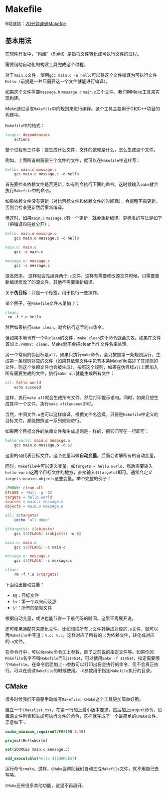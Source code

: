 # Makefile

B站链接：[20分钟速通Makefile](https://www.bilibili.com/video/BV1tyWWeeEpp/?spm_id_from=333.337.search-card.all.click&vd_source=e99e5d6d2e9c53c73a6b5ebf92bfc6e4)

## 基本用法

在软件开发中，“构建”（Build）是指将文件转化成可执行文件的过程。

需要借助自动化的构建工具完成这个过程。

对于`main.c`文件，使用`gcc main.c -o hello`可以将这个文件编译为可执行文件`Hello`（前提是一共只需要这一个文件就能进行编译）。

如果这个文件需要`message.h` `message.c` `main.c`三个文件，我们用Make工具来实现构建。

Make通过读取`Makefile`中的规则来进行编译。这个工具主要用于C和C++项目的构建中。

`Makefile`中的格式：

```Makefile
targer: dependencies
    actions
```

整个过程有三件事：要生成什么文件，文件的依赖是什么，怎么生成这个文件。

例如，上面所说的需要三个文件的文件，就可以在`Makefile`中这样写：

```Makefile
hello: main.c message.c
    gcc main.c message.c -o hello
```

首先要检查依赖文件是否更新，如有则会执行下面的命令。这时候输入`make`就会执行`Makefile`中的命令。

如果依赖文件没有更新（对比目标文件和依赖文件的时间戳），会提醒不需更新，否则会检查更新然后重新编译。

但这时，如果`main.c` `message.c`有一个更新，就会重新编译。更标准的写法是如下（把编译和链接分开）：

```Makefile
hello: main.o message.o
    gcc main.o message.o -o hello

main.o: main.c
    gcc -c main.c

message.o: message.c
    gcc -c message.c
```

提高效率。
这样就会先编译两个`.c`文件。这样有需要修改源文件时候，只需要重新编译修改了的源文件，其他不需要重新编译。

关于**伪目标**：只是一个标签，用于执行一些操作。

举个例子，在`Makefile`文件末尾加上：

```Makefile
clean:
 rm -f *.o hello
```

然后如果执行`make clean`，就会执行这里的`rm`命令。

但如果本地也有一个叫`clean`的文件，`make clean`这个命令就会失效。如果在文件首加上`.PHONY: clean`，Make就不会把clean当作文件名来处理。

另一个常用的伪目标是`all`。如果只执行`make`命令，会只按照第一条规则运行，生成第一条规则对应的文件（如果其依赖文件中包有本条Makefile描述了其规则的文件，则这个依赖文件也会被生成）。按照这个规则，如果在伪目标`all`上面加入所有需要生成的文件，执行`make all`就能生成所有文件：

```Makefile
all: hello world
    echo succeed
```

这样，执行`make all`就会生成所有文件，然后打印提示语句。同时，如果只想生成其中一个文件，执行`make <filename>`即可。

当然，中间文件`.o`也可以这样编译，根据文件名选择。只要是`Makefile`中定义的目标文件，都能按照这一系列规则进行。

如果两个目标文件的依赖文件和生成规则是一样的，把它们写在一行即可：

```Makefile
hello world: main.o meaasge.o
    gcc main.o message.o -o $@
```

这里的`$@`代表目标文件。这个变量叫做**自动变量**。后面会讲解所有的自动变量。

同时，`Makefile`中可以定义变量。如`targets = hello world`，然后需要输入`hello world`这两个目标文件的地方，直接输入`$(targets)`即可。通常会定义`targets`  `sources` `objects`这些变量。举个完整的例子：

```Makefile
.PHONY: clean all
CFLAGS = -Wall -g -O2
targets = hello world
sources = main.c message.c
objects = main.o message.o

all: $(targets)
    @echo "all done"

$(targets): $(objects)
    gcc $(CFLAGS) $(objects) -o $@

main.o: main.c
    gcc $(CFLAGS) -c main.c

message.o: message.c
    gcc $(CFLAGS) -c message.c

clean:
    rm -f *.o $(targets)
```

下面给出自动变量：

- `$@`：目标文件
- `$<`：第一个以来问及那
- `$^`：所有的依赖文件

根据自动变量，或许也能节省一下敲代码的时间。这里不再展开说。

还可使用通配符来简化文件。比如想把所有`.c`文件转换成对应的`.o`文件，就可以再`Makefile`中写道：`%.o: %.c`，这样对应了所有的`.c`为依赖文件，转化成对应的`.o`文件。

在命令行中，可以为`make`命令加上参数，除了之前说的指定文件等。如果你的`Makefile`名字不叫`Makefile`而叫`114514`，可以使用`make -f 114514`，指定需要哪个`Makefile`。在命令后面加上`-n`参数可以打印出将会执行的命令，但不会真正执行，可以在调试`Makefile`的时候使用。`-C`参数用于指定`Makefile`执行的目录。

## CMake

很多时候我们不需要手动编写`Makefile`。`CMake`这个工具更加简单好用。

建立一个`CMakelist.txt`，在第一行加上最小版本要求，然后加上project命令，设置源文件列表和生成可执行文件的命令，这样就完成了一个最简单的`CMake`文件，示意如下：

```CMake
cmake_minimum_required(VERSION 3.10)

project(HelloWorld)

set(SOURCES main.c message.c)

add_executable(hello ${SOURCES})
```

运行命令`cmake`。这样，`CMake`会帮助我们自动生成`Makefile`文件，就不用自己去写咯。

`CMake`还有很多其他功能，这里不再展开。
